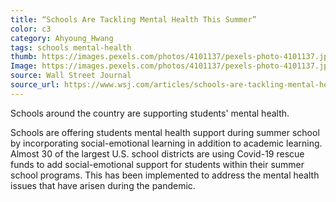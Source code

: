 ```yaml
---
title: “Schools Are Tackling Mental Health This Summer”
color: c3
category: Ahyoung_Hwang
tags: schools mental-health
thumb: https://images.pexels.com/photos/4101137/pexels-photo-4101137.jpeg?auto=compress&cs=tinysrgb&w=350
Image: https://images.pexels.com/photos/4101137/pexels-photo-4101137.jpeg?auto=compress&cs=tinysrgb&w=600
source: Wall Street Journal
source_url: https://www.wsj.com/articles/schools-are-tackling-mental-health-this-summer-11657202401
---
```


Schools around the country are supporting students' mental health.
<!--more-->

Schools are offering students mental health support during summer school by incorporating social-emotional learning in addition to academic learning. Almost 30 of the largest U.S. school districts are using Covid-19 rescue funds to add social-emotional support for students within their summer school programs. This has been implemented to address the mental health issues that have arisen during the pandemic.
